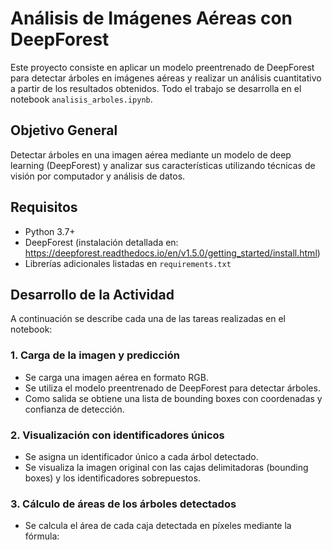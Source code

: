 # Análisis de Imágenes Aéreas con DeepForest

Este proyecto consiste en aplicar un modelo preentrenado de DeepForest para detectar árboles en imágenes aéreas y realizar un análisis cuantitativo a partir de los resultados obtenidos. Todo el trabajo se desarrolla en el notebook `analisis_arboles.ipynb`.

## Objetivo General

Detectar árboles en una imagen aérea mediante un modelo de deep learning (DeepForest) y analizar sus características utilizando técnicas de visión por computador y análisis de datos.

## Requisitos

- Python 3.7+
- DeepForest (instalación detallada en: https://deepforest.readthedocs.io/en/v1.5.0/getting_started/install.html)
- Librerías adicionales listadas en `requirements.txt`

## Desarrollo de la Actividad

A continuación se describe cada una de las tareas realizadas en el notebook:

### 1. Carga de la imagen y predicción

- Se carga una imagen aérea en formato RGB.
- Se utiliza el modelo preentrenado de DeepForest para detectar árboles.
- Como salida se obtiene una lista de bounding boxes con coordenadas y confianza de detección.

### 2. Visualización con identificadores únicos

- Se asigna un identificador único a cada árbol detectado.
- Se visualiza la imagen original con las cajas delimitadoras (bounding boxes) y los identificadores sobrepuestos.

### 3. Cálculo de áreas de los árboles detectados

- Se calcula el área de cada caja detectada en píxeles mediante la fórmula:
